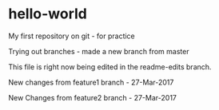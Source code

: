 # hello-world
My first repository on git - for practice

Trying out branches - made a new branch from master

This file is right now being edited in the readme-edits branch.

New changes from feature1 branch - 27-Mar-2017


New Changes from feature2 branch - 27-Mar-2017